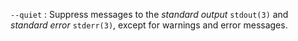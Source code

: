 `--quiet`
: Suppress messages to the *standard output* `stdout(3)` and *standard
  error* `stderr(3)`, except for warnings and error messages.
